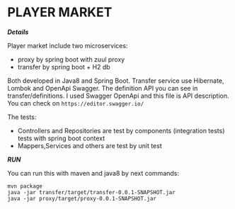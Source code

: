# PLAYER MARKET

***Details***

Player market include two microservices:
 - proxy by spring boot with zuul proxy
 - transfer by spring boot + H2 db

Both developed in Java8 and Spring Boot.
Transfer service use Hibernate, Lombok and OpenApi Swagger.
The definition API you can see in transfer/definitions. 
I used Swagger OpenApi and this file is API description.
You can check on 
```https://editor.swagger.io/ ```

The tests:
- Controllers and Repositories are test by components (integration tests) tests with spring boot context
- Mappers,Services and others are test by unit test


***RUN***

You can run this with maven and java8 by next commands:
``` 
mvn package 
java -jar transfer/target/transfer-0.0.1-SNAPSHOT.jar 
java -jar proxy/target/proxy-0.0.1-SNAPSHOT.jar 
 ```
